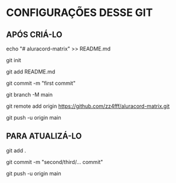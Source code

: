 CONFIGURAÇÕES DESSE GIT
=======================

APÓS CRIÁ-LO
------------

echo "# aluracord-matrix" >> README.md

git init

git add README.md

git commit -m "first commit"

git branch -M main

git remote add origin https://github.com/zz4fff/aluracord-matrix.git

git push -u origin main



PARA ATUALIZÁ-LO
----------------

git add .

git commit -m "second/third/... commit"

git push -u origin main